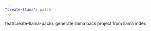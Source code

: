 ```yaml
---
"create-llama": patch
---
```


feat(create-llama-pack): generate llama pack project from llama index
